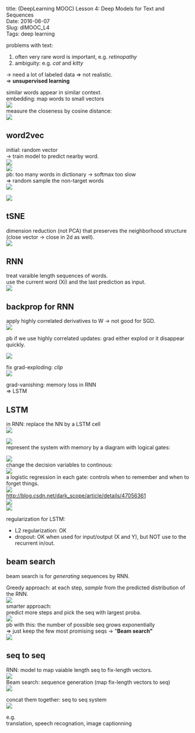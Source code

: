title: (DeepLearning MOOC) Lesson 4: Deep Models for Text and Sequences     
Date: 2016-06-07           
Slug: dlMOOC_L4          
Tags: deep learning    
  
problems with text:   
  
1. often very rare word is important, e.g. *retinopathy*  
2. ambiguity: e.g. *cat* and *kitty*  
  
→ need a lot of labeled data ⇒ not realistic.   
⇒ **unsupervised learning**  
  
similar words appear in similar context.   
embedding: map words to small vectors  
![](_images/dlMOOC_L4/pasted_image.png)  
measure the closeness by cosine distance:   
![](_images/dlMOOC_L4/pasted_image003.png)  
  
word2vec  
--------  
initial: random vector  
→ train model to predict nearby word.   
![](_images/dlMOOC_L4/pasted_image001.png)  
![](_images/dlMOOC_L4/pasted_image004.png)  
pb: too many words in dictionary → softmax too slow  
⇒ random sample the non-target words   
![](_images/dlMOOC_L4/pasted_image005.png)  
  
![](_images/dlMOOC_L4/pasted_image006.png)  
  
  
tSNE  
----  
dimension reduction (not PCA) that preserves the neighborhood structure (close vector → close in 2d as well).   
![](_images/dlMOOC_L4/pasted_image002.png)  
  
  
RNN  
---  
treat varaible length sequences of words.   
use the current word (Xi) and the last prediction as input.   
![](_images/dlMOOC_L4/pasted_image007.png)  
  
backprop for RNN  
----------------  
apply highly correlated derivatives to W → not good for SGD.   
![](_images/dlMOOC_L4/pasted_image008.png)  
  
pb if we use highly correlated updates: grad either explod or it disappear quickly.   
  
![](_images/dlMOOC_L4/pasted_image009.png)  
  
fix grad-exploding: *clip*  
![](_images/dlMOOC_L4/pasted_image010.png)  
  
grad-vanishing: memory loss in RNN  
⇒ LSTM  
  
LSTM  
----  
in RNN: replace the NN by a LSTM cell  
![](_images/dlMOOC_L4/pasted_image011.png)  
  
![](_images/dlMOOC_L4/pasted_image013.png)  
represent the system with memory by a diagram with logical gates:   
  
![](_images/dlMOOC_L4/pasted_image014.png)  
change the decision variables to continous:  
![](_images/dlMOOC_L4/pasted_image012.png)  
a logistic regression in each gate: controls when to remember and when to forget things.   
![](_images/dlMOOC_L4/pasted_image015.png)  
<http://blog.csdn.net/dark_scope/article/details/47056361>  
![](_images/dlMOOC_L4/pasted_image024.png)  
![](_images/dlMOOC_L4/pasted_image023.png)  
  
  
regularization for LSTM:  
  
* L2 regularization: OK  
* dropout: OK when used for input/output (X and Y), but NOT use to the recurrent in/out.  
  
  
beam search  
-----------  
beam search is for *generating* sequences by RNN.   
  
Greedy approach: at each step, *sample* from the predicted distribution of the RNN.   
![](_images/dlMOOC_L4/pasted_image017.png)  
smarter approach:   
predict more steps and pick the seq with largest proba.   
![](_images/dlMOOC_L4/pasted_image018.png)  
pb with this: the number of possible seq grows exponentially   
⇒ just keep the few most promising seqs → "**Beam search"**  
![](_images/dlMOOC_L4/pasted_image016.png)  
  
seq to seq  
----------  
RNN: model to map vaiable length seq to fix-length vectors.   
![](_images/dlMOOC_L4/pasted_image021.png)  
Beam search: sequence generation (map fix-length vectors to seq)  
![](_images/dlMOOC_L4/pasted_image019.png)  
  
concat them together: seq to seq system  
![](_images/dlMOOC_L4/pasted_image022.png)  
  
e.g.   
translation, speech recognation, image captionning  
